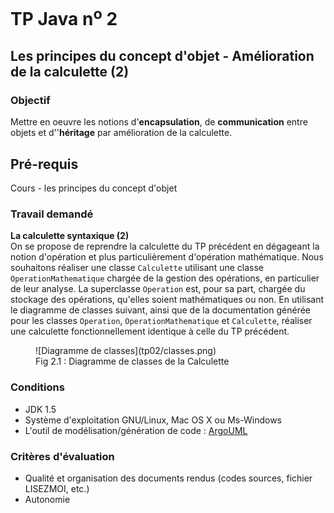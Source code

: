# TP Java n<sup>o</sup> 2

## Les principes du concept d'objet - Amélioration de la calculette (2)

### Objectif
Mettre en oeuvre les notions d'**encapsulation**, de **communication** entre objets et d''**héritage** par amélioration de la calculette.

## Pré-requis
Cours - les principes du concept d'objet

### Travail demandé
**La calculette syntaxique (2)**  
On se propose de reprendre la calculette du TP précédent en dégageant la notion d'opération et plus particulièrement d'opération mathématique. Nous souhaitons réaliser une classe `Calculette` utilisant une classe `OperationMathematique` chargée de la gestion des opérations, en particulier de leur analyse. La superclasse `Operation` est, pour sa part, chargée du stockage des opérations, qu'elles soient mathématiques ou non. En utilisant le diagramme de classes suivant, ainsi que de la documentation générée pour les classes `Operation`, `OperationMathematique` et `Calculette`, réaliser une calculette fonctionnellement identique à celle du TP précédent.

<figure class="center">![Diagramme de classes](tp02/classes.png)
<figcaption class="small">Fig 2.1 : Diagramme de classes de la Calculette</figcaption>
</figure>

### Conditions
*   JDK 1.5
*   Système d'exploitation GNU/Linux, Mac OS X ou Ms-Windows
*   L'outil de modélisation/génération de code : [ArgoUML](http://argouml-fr.tigris.org/)

### Critères d'évaluation
*   Qualité et organisation des documents rendus (codes sources, fichier LISEZMOI, etc.)
*   Autonomie
